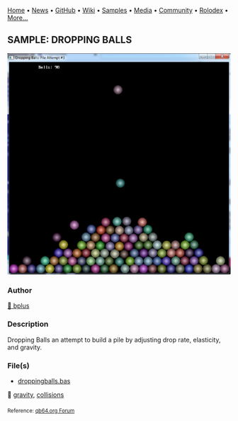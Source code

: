 [Home](https://qb64.com) • [News](../../news.md) • [GitHub](../../github.md) • [Wiki](../../wiki.md) • [Samples](../../samples.md) • [Media](../../media.md) • [Community](../../community.md) • [Rolodex](../../rolodex.md) • [More...](../../more.md)

## SAMPLE: DROPPING BALLS

![droppingballs.jpg](img/droppingballs.jpg)

### Author

[🐝 bplus](../bplus.md) 

### Description

Dropping Balls an attempt to build a pile by adjusting drop rate, elasticity, and gravity.

### File(s)

* [droppingballs.bas](src/droppingballs.bas)

🔗 [gravity](../gravity.md), [collisions](../collisions.md)


<sub>Reference: [qb64.org Forum](https://www.qb64.org/forum/index.php?topic=194.0) </sub>
